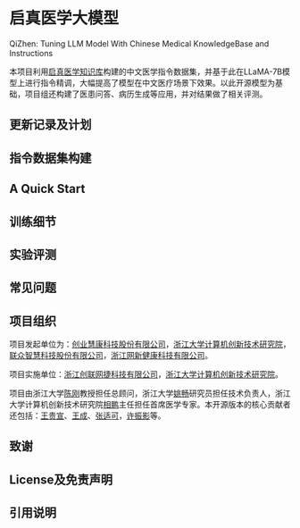 # 启真医学大模型

QiZhen: Tuning LLM Model With Chinese Medical KnowledgeBase and Instructions


本项目利用[启真医学知识库](http://www.mk-base.com，“启真医学知识库”)构建的中文医学指令数据集，并基于此在LLaMA-7B模型上进行指令精调，大幅提高了模型在中文医疗场景下效果。以此开源模型为基础，项目组还构建了医患问答、病历生成等应用，并对结果做了相关评测。

## 更新记录及计划

## 指令数据集构建

## A Quick Start

## 训练细节

## 实验评测

## 常见问题

## 项目组织
项目发起单位为：[创业慧康科技股份有限公司](https://www.bsoft.com.cn)，[浙江大学计算机创新技术研究院]()，[联众智慧科技股份有限公司](http://www.mediinfo.com.cn)，[浙江网新健康科技有限公司]()。

项目实施单位：[浙江创联网捷科技有限公司]()，[浙江大学计算机创新技术研究院]()。

项目由浙江大学[陈刚]()教授担任总顾问，浙江大学[姚畅](https://person.zju.edu.cn/changyao)研究员担任技术负责人，浙江大学计算机创新技术研究院[相鹏]()主任担任首席医学专家。本开源版本的核心贡献者还包括：[王贵宣]()、[王成]()、[张适可]()，[许振影]()等。


## 致谢

## License及免责声明

## 引用说明





